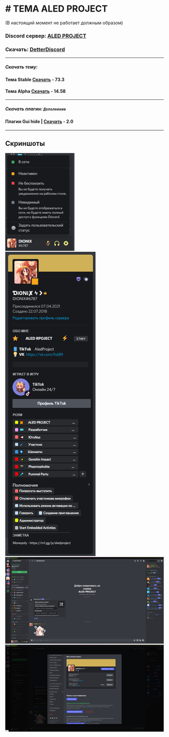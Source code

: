 # # ТЕМА ALED PROJECT
(В настоящий момент не работает должным образом)
### Discord сервер: [ALED PROJECT](https://discord.gg/rQHRex2)
### Скачать: [DetterDiscord](https://BetterDiscord.app)
---
##### Скачать тему: 
#### Тема Stable [Скачать](https://github.com/ALEDPROJECT/ALED-THEME/releases/download/R-Stable/aledproject-relese.theme.css) - 73.3
#### Тема Alpha [Скачать](https://github.com/ALEDPROJECT/ALED-THEME/releases/download/A-14.58/aledproject-alpha.theme.css) - 14.58
---
##### Скачать плагин: ```Дополнение```
#### Плагин Gui hide | [Скачать](https://github.com/ALEDPROJECT/ALED-THEME/releases/download/A-14.58/AledGuiHide.plugin.js) - 2.0
---
## Скриншоты 
![](statusmenu.png) ![](profile.png) ![](theme.png) ![](settings.png)

